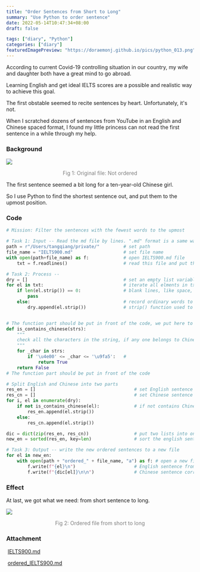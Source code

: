 ```yaml
---
title: "Order Sentences from Short to Long"
summary: "Use Python to order sentence"
date: 2022-05-14T10:47:34+08:00
draft: false

tags: ["diary", "Python"]
categories: ["diary"]
featuredImagePreview: "https://doraemonj.github.io/pics/python_013.png"
---
```


According to current Covid-19 controlling situation in our country, my wife and daughter both have a great mind to go abroad. 

Learning English and get ideal IELTS scores are a possible and realistic way to achieve this goal.

The first obstable seemed to recite sentences by heart. Unfortunately, it's not.

When I scratched dozens of sentences from YouTube in an English and Chinese spaced format, I found my little princess can not read the first sentence in a while through my help.

### Background

![](https://doraemonj.github.io/pics/screenshot_20220514_112220.png)
<div align="center"><font color='gray'>Fig 1: Original file: Not ordered</font></div>



The first sentence seemed a bit long for a ten-year-old Chinese girl.

So I use Python to find the shortest sentence out, and put them to the upmost position.

### Code

```python
# Mission: Filter the sentences with the fewest words to the upmost

# Task 1: Input -- Read the md file by lines. ".md" format is a same way of ".txt".
path = r"/Users/tangqiang/private/"         # set path
file_name = "IELTS900.md"                   # set file name
with open(path+file_name) as f:             # open IELTS900.md file
    txt = f.readlines()                     # read this file and put the whole content to a list variable named "txt"

# Task 2: Process -- 
dry = []                                    # set an empty list variable to filter the blank lines
for el in txt:                              # iterate all elments in txt
    if len(el.strip()) == 0:                # blank lines, like space, enter,etc... need not to be recorded
        pass
    else:                                   # record ordinary words to "dry" list
        dry.append(el.strip())              # strip() function used to delete the blank string before and after the word.


# The function part should be put in front of the code, we put here to make it more apprehensible
def is_contains_chinese(strs):
    """
    check all the characters in the string, if any one belongs to Chinese, return True.
    """
    for _char in strs:
        if '\u4e00' <= _char <= '\u9fa5':   #
            return True
    return False
# The function part should be put in front of the code

# Split English and Chinese into two parts
res_en = []                                     # set English sentence result list
res_cn = []                                     # set Chinese sentence result list
for i, el in enumerate(dry):
    if not is_contains_chinese(el):             # if not contains Chinese
        res_en.append(el.strip())
    else:
        res_cn.append(el.strip())

dic = dict(zip(res_en, res_cn))                 # put two lists into one dictionary, then specific sentence can be found easily.
new_en = sorted(res_en, key=len)                # sort the english sentence by length

# Task 3: Output -- write the new ordered sentences to a new file
for el in new_en:
    with open(path + "ordered_" + file_name, "a") as f: # open a new file with "a" mode which means open then append new strings at the end of the file
        f.write(f"{el}\n")                      # English sentence from short to long
        f.write(f"{dic[el]}\n\n")               # Chinese sentence corresponds to English ones
```

### Effect

At last, we got what we need: from short sentence to long.

![](https://doraemonj.github.io/pics/screenshot_20220514_113746.png)

<div align="center"><font color='gray'>Fig 2: Ordered file from short to long</font></div>

### Attachment

​	[IELTS900.md](https://doraemonj.github.io/docs/IELTS900.md)

​	[ordered_IELTS900.md](https://doraemonj.github.io/docs/ordered_IELTS900.md)
